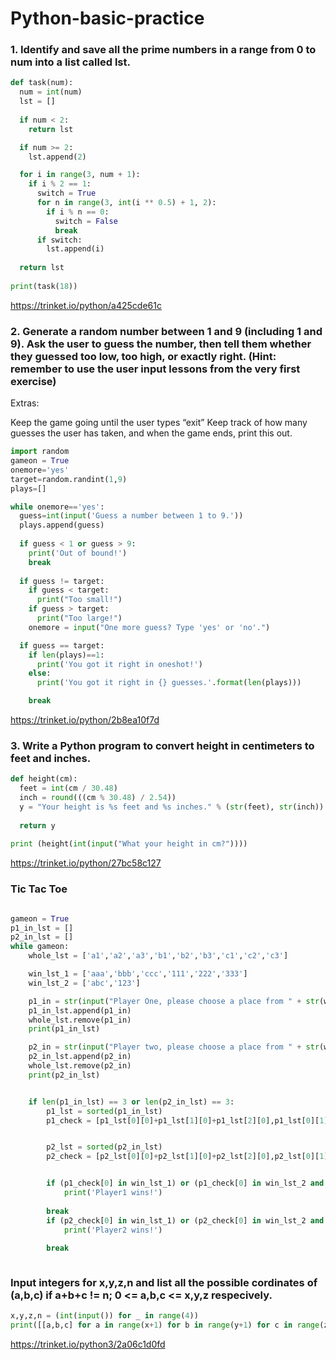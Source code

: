 Python-basic-practice
==
### 1. Identify and save all the prime numbers in a range from 0 to num into a list called lst.



```python
def task(num):
  num = int(num)
  lst = []
  
  if num < 2:
    return lst

  if num >= 2:
    lst.append(2)

  for i in range(3, num + 1):       
    if i % 2 == 1:
      switch = True
      for n in range(3, int(i ** 0.5) + 1, 2):
        if i % n == 0:
          switch = False  
          break        
      if switch:
        lst.append(i)
          
  return lst
    
print(task(18))
  ```
https://trinket.io/python/a425cde61c


### 2. Generate a random number between 1 and 9 (including 1 and 9). Ask the user to guess the number, then tell them whether they guessed too low, too high, or exactly right. (Hint: remember to use the user input lessons from the very first exercise)

Extras:

Keep the game going until the user types “exit”
Keep track of how many guesses the user has taken, and when the game ends, print this out.

```python
import random
gameon = True
onemore='yes'
target=random.randint(1,9)
plays=[]

while onemore=='yes':
  guess=int(input('Guess a number between 1 to 9.'))
  plays.append(guess)
  
  if guess < 1 or guess > 9:
    print('Out of bound!')
    break
    
  if guess != target:
    if guess < target:
      print("Too small!") 
    if guess > target:
      print("Too large!") 
    onemore = input("One more guess? Type 'yes' or 'no'.")

  if guess == target:
    if len(plays)==1:
      print('You got it right in oneshot!')
    else:
      print('You got it right in {} guesses.'.format(len(plays)))

    break
```

https://trinket.io/python/2b8ea10f7d


### 3. Write a Python program to convert height in centimeters to feet and inches.

```python
def height(cm):
  feet = int(cm / 30.48)
  inch = round(((cm % 30.48) / 2.54))
  y = "Your height is %s feet and %s inches." % (str(feet), str(inch))
  
  return y
  
print (height(int(input("What your height in cm?"))))
```

https://trinket.io/python/27bc58c127



### Tic Tac Toe


```python

gameon = True
p1_in_lst = []
p2_in_lst = []
while gameon:
    whole_lst = ['a1','a2','a3','b1','b2','b3','c1','c2','c3']

    win_lst_1 = ['aaa','bbb','ccc','111','222','333']
    win_lst_2 = ['abc','123']

    p1_in = str(input("Player One, please choose a place from " + str(whole_lst) +'.'))
    p1_in_lst.append(p1_in)
    whole_lst.remove(p1_in)
    print(p1_in_lst)

    p2_in = str(input("Player two, please choose a place from " + str(whole_lst) +'.'))
    p2_in_lst.append(p2_in)
    whole_lst.remove(p2_in)    
    print(p2_in_lst)


    if len(p1_in_lst) == 3 or len(p2_in_lst) == 3:
        p1_lst = sorted(p1_in_lst)
        p1_check = [p1_lst[0][0]+p1_lst[1][0]+p1_lst[2][0],p1_lst[0][1]+p1_lst[1][1]+p1_lst[2][1]]


        p2_lst = sorted(p2_in_lst)
        p2_check = [p2_lst[0][0]+p2_lst[1][0]+p2_lst[2][0],p2_lst[0][1]+p2_lst[1][1]+p2_lst[2][1]]


        if (p1_check[0] in win_lst_1) or (p1_check[0] in win_lst_2 and p1_check[1] in win_lst_2):
            print('Player1 wins!')
            
        break
        if (p2_check[0] in win_lst_1) or (p2_check[0] in win_lst_2 and p2_check[1] in win_lst_2):
            print('Player2 wins!')
            
        break



```

### Input integers for x,y,z,n and list all the possible cordinates of (a,b,c) if a+b+c != n; 0 <= a,b,c <= x,y,z respecively. 



```python
x,y,z,n = (int(input()) for _ in range(4))
print([[a,b,c] for a in range(x+1) for b in range(y+1) for c in range(z+1) if a + b + c != n])

```

https://trinket.io/python3/2a06c1d0fd
